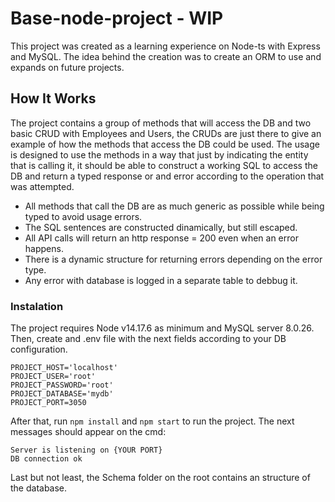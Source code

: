 # Base-node-project - **WIP**

This project was created as a learning experience on Node-ts with Express and MySQL.
The idea behind the creation was to create an ORM to use and expands on future projects.

## How It Works
The project contains a group of methods that will access the DB and two basic CRUD with Employees and Users, the CRUDs are just there to give an example of how the methods that access the DB could be used. The usage is designed to use the methods in a way that just by indicating the entity that is calling it, it should be able to construct a working SQL to access the DB and return a typed response or and error according to the operation that was attempted.

* All methods that call the DB are as much generic as possible while being typed to avoid usage errors. 
* The SQL sentences are constructed dinamically, but still escaped.
* All API calls will return an http response = 200 even when an error happens. 
* There is a dynamic structure for returning errors depending on the error type.
* Any error with database is logged in a separate table to debbug it.

### Instalation
The project requires Node v14.17.6 as minimum and MySQL server 8.0.26. Then, create and .env file with the next fields according to your DB configuration.
``` 
PROJECT_HOST='localhost'
PROJECT_USER='root' 
PROJECT_PASSWORD='root'
PROJECT_DATABASE='mydb'
PROJECT_PORT=3050 
```

After that, run ``` npm install ``` and ``` npm start ``` to run the project. The next messages should appear on the cmd:

``` 
Server is listening on {YOUR PORT}
DB connection ok
```

Last but not least, the Schema folder on the root contains an structure of the database.
